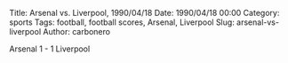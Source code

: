 Title: Arsenal vs. Liverpool, 1990/04/18
Date: 1990/04/18 00:00
Category: sports
Tags: football, football scores, Arsenal, Liverpool
Slug: arsenal-vs-liverpool
Author: carbonero


Arsenal 1 - 1 Liverpool
